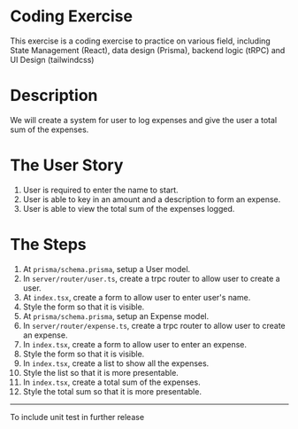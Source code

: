 # Coding Exercise

This exercise is a coding exercise to practice on various field, including State Management (React), data design (Prisma), backend logic (tRPC) and UI Design (tailwindcss)

# Description

We will create a system for user to log expenses and give the user a total sum of the expenses.

# The User Story

1. User is required to enter the name to start.
2. User is able to key in an amount and a description to form an expense.
3. User is able to view the total sum of the expenses logged.

# The Steps

1. At `prisma/schema.prisma`, setup a User model.
2. In `server/router/user.ts`, create a trpc router to allow user to create a user.
3. At `index.tsx`, create a form to allow user to enter user's name.
4. Style the form so that it is visible.
5. At `prisma/schema.prisma`, setup an Expense model.
6. In `server/router/expense.ts`, create a trpc router to allow user to create an expense.
7. In `index.tsx`, create a form to allow user to enter an expense.
8. Style the form so that it is visible.
9. In `index.tsx`, create a list to show all the expenses.
10. Style the list so that it is more presentable.
11. In `index.tsx`, create a total sum of the expenses.
12. Style the total sum so that it is more presentable.

---

To include unit test in further release

